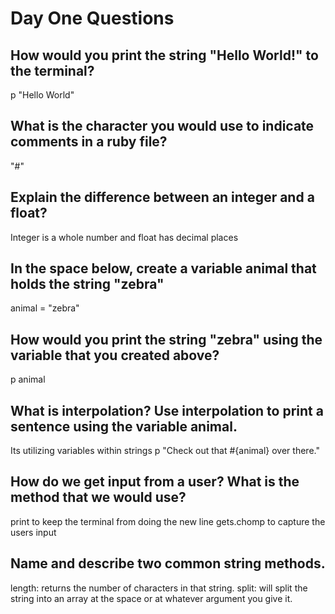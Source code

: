 # Day One Questions

## How would you print the string "Hello World!" to the terminal?
p "Hello World"

## What is the character you would use to indicate comments in a ruby file?
"#"

## Explain the difference between an integer and a float?
Integer is a whole number and float has decimal places

## In the space below, create a variable animal that holds the string "zebra"
animal = "zebra"

## How would you print the string "zebra" using the variable that you created above?
p animal

## What is interpolation? Use interpolation to print a sentence using the variable animal.
Its utilizing variables within strings
p "Check out that #{animal} over there."

## How do we get input from a user? What is the method that we would use?
print to keep the terminal from doing the new line
gets.chomp to capture the users input

## Name and describe two common string methods.
length: returns the number of characters in that string.
split: will split the string into an array at the space or at whatever argument you give it.
